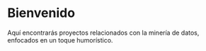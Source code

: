 # Bienvenido
Aquí encontrarás proyectos relacionados con la minería de datos, enfocados en un toque humorístico.
